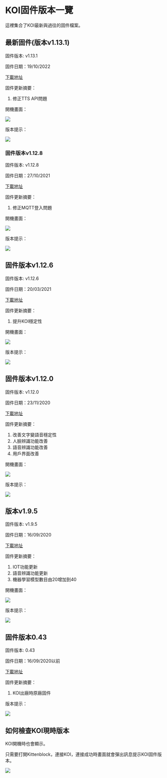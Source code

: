 # **KOI固件版本一覽**

這裡集合了KOI最新與過往的固件檔案。

## 最新固件(版本v1.13.1)

固件版本: v1.13.1

固件日期：19/10/2022

[下載地址](https://bit.ly/KOIFW1131)

固件更新摘要：

1. 修正TTS API問題

開機畫面：

![](./images/25081.jpg)

版本提示：

![](./images/1_13_1.jpg)

### 固件版本v1.12.8

固件版本: v1.12.8

固件日期：27/10/2021

[下載地址](https://bit.ly/KOIFW1128)

固件更新摘要：

1. 修正MQTT登入問題

開機畫面：

![](./images/25081.jpg)

版本提示：

![](./images/1_12_8.jpg)

## 固件版本v1.12.6

固件版本: v1.12.6

固件日期：20/03/2021

[下載地址](http://bit.ly/KOIFW1126)

固件更新摘要：

1. 提升KOI穩定性

開機畫面：

![](./images/25081.jpg)

版本提示：

![](./images/1_12_6.jpg)


##  固件版本v1.12.0

固件版本: v1.12.0

固件日期：23/11/2020

[下載地址](https://bit.ly/KOIFW1120)

固件更新摘要：

1. 改善文字變語音穩定性
2. 人臉辨識功能改善
3. 語音辨識功能改善
4. 用戶界面改善

開機畫面：

![](./images/25081.jpg)

版本提示：

![](./images/1_12_0.jpg)

## 版本v1.9.5

固件版本: v1.9.5

固件日期：16/09/2020

[下載地址](http://bit.ly/KOIFW195)

固件更新摘要：

1. IOT功能更新
2. 語音辨識功能更新
3. 機器學習模型數目由20增加到40

開機畫面：

![](./images/25081.jpg)

版本提示：

![](./images/195_1.jpg)

## 固件版本0.43

固件版本: 0.43

固件日期：16/09/2020以前

[下載地址](http://bit.ly/KOIFW043)

固件更新摘要：

1. KOI出廠時原廠固件

版本提示：

![](./images/043.jpg)

## 如何檢查KOI現時版本

KOI開機時也會顯示。

只需要打開Kittenblock，連接KOI，連接成功時畫面就會彈出訊息提示KOI固件版本。

![](./images/kb8.png)
